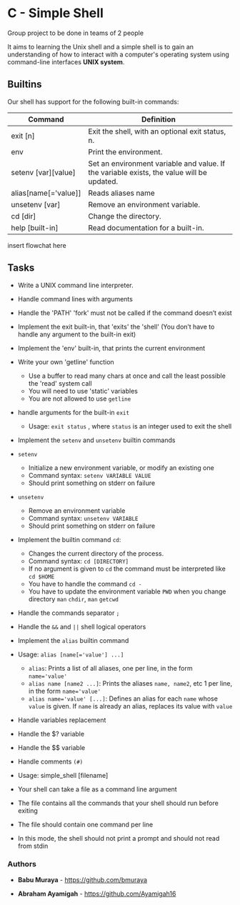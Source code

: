 # C - Simple Shell

Group project to be done in teams of 2 people 

It aims to learning  the Unix shell and a simple shell is to gain an understanding of how to interact with a computer's operating system using command-line interfaces **UNIX system**.

## Builtins
Our shell has support for the following built-in commands:

| Command             | Definition                                                                                |
| ------------------- | ----------------------------------------------------------------------------------------- |
| exit [n]            | Exit the shell, with an optional exit status, n.                                          |
| env                 | Print the environment.                                                                    |
| setenv [var][value] | Set an environment variable and value. If the variable exists, the value will be updated. |
| alias[name[='value]]| Reads aliases name                                                                        |
| unsetenv [var]      | Remove an environment variable.                                                           |
| cd [dir]            | Change the directory.                                                                     |
| help [built-in]     | Read documentation for a built-in.                                                        |
insert flowchat here 

## Tasks
* Write a UNIX command line interpreter.
* Handle command lines with arguments
* Handle the 'PATH' 'fork' must not be called if the command doesn’t exist
* Implement the exit built-in, that 'exits' the 'shell' (You don’t have to handle any argument to the built-in exit)
* Implement the 'env' built-in, that prints the current environment
* Write your own 'getline' function
   * Use a buffer to read many chars at once and call the least possible the 'read' system call
   * You will need to use 'static' variables
   * You are not allowed to use `getline`
* handle arguments for the built-in `exit`
   * Usage: `exit status` , where `status` is an integer used to exit the shell    
* Implement the `setenv` and `unsetenv` builtin commands

* `setenv`
    * Initialize a new environment variable, or modify an existing one
    * Command syntax: `setenv VARIABLE VALUE`
    * Should print something on stderr on failure
* `unsetenv`
    * Remove an environment variable
    * Command syntax: `unsetenv VARIABLE`
    * Should print something on stderr on failure
    
* Implement the builtin command `cd`:

   * Changes the current directory of the process.
   * Command syntax: `cd [DIRECTORY]`
   * If no argument is given to `cd` the command must be interpreted like `cd $HOME`
   * You have to handle the command `cd -`
   * You have to update the environment variable `PWD` when you change directory
        `man` `chdir`, `man` `getcwd`
* Handle the commands separator `;`
* Handle the `&&` and `||` shell logical operators
* Implement the `alias` builtin command
* Usage: `alias [name[='value'] ...]`
    * `alias`: Prints a list of all aliases, one per line, in the form `name='value'`
    * `alias name [name2 ...]`: Prints the aliases `name, name2`, etc 1 per line, in the form `name='value'`
    * `alias name='value' [...]`: Defines an alias for each `name` whose `value` is given. If `name` is already an alias, replaces its value with `value`
* Handle variables replacement
* Handle the $? variable
* Handle the $$ variable
* Handle comments `(#)`
* Usage: simple_shell [filename]
* Your shell can take a file as a command line argument
* The file contains all the commands that your shell should run before exiting
* The file should contain one command per line
* In this mode, the shell should not print a prompt and should not read from stdin




### Authors

* **Babu Muraya** - https://github.com/bmuraya

* **Abraham Ayamigah** - https://github.com/Ayamigah16

